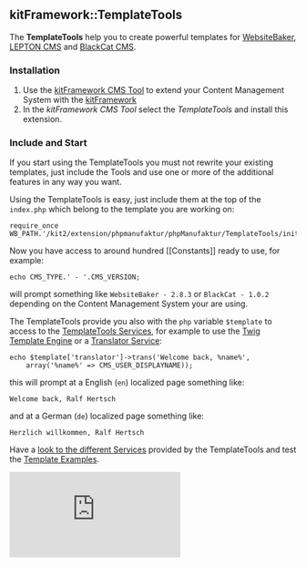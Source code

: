 ## kitFramework::TemplateTools

The **TemplateTools** help you to create powerful templates for [WebsiteBaker](http://websitebaker.org), [LEPTON CMS](http://lepton-cms.org) and [BlackCat CMS](http://blackcat-cms.org).

### Installation

1. Use the [kitFramework CMS Tool](https://github.com/phpManufaktur/kitFramework_CMS_Tool_WebLepCat/releases) to extend your Content Management System with the [kitFramework](https://github.com/phpManufaktur/kitFramework/wiki)
2. In the *kitFramework CMS Tool* select the *TemplateTools* and install this extension.

### Include and Start

If you start using the TemplateTools you must not rewrite your existing templates, just include the Tools and use one or more of the additional features in any way you want.

Using the TemplateTools is easy, just include them at the top of the `index.php` which belong to the template you are working on:

    require_once WB_PATH.'/kit2/extension/phpmanufaktur/phpManufaktur/TemplateTools/initialize.php';
    
Now you have access to around hundred [[Constants]] ready to use, for example:

    echo CMS_TYPE.' - '.CMS_VERSION;
    
will prompt something like `WebsiteBaker - 2.8.3` or `BlackCat - 1.0.2` depending on the Content Management System your are using.  

The TemplateTools provide you also with the `php` variable `$template` to access to the [TemplateTools Services](https://github.com/phpManufaktur/kfTemplateTools/wiki/Services), for example to use the [Twig Template Engine](https://github.com/phpManufaktur/kfTemplateTools/wiki/Twig-Service) or a [Translator Service](https://github.com/phpManufaktur/kfTemplateTools/wiki/Translator-Service):

    echo $template['translator']->trans('Welcome back, %name%', 
        array('%name%' => CMS_USER_DISPLAYNAME));
        
this will prompt at a English (`en`) localized page something like:

    Welcome back, Ralf Hertsch
    
and at a German (`de`) localized page something like:

    Herzlich willkommen, Ralf Hertsch
    
Have a [look to the different Services](https://github.com/phpManufaktur/kfTemplateTools/wiki/Services) provided by the TemplateTools and test the [Template Examples](https://github.com/phpManufaktur/kfTemplateTools/wiki/Examples).

![TemplateTools](https://piwik.phpmanufaktur.de/piwik.php?idsite=15&rec=1)
<img src="https://piwik.phpmanufaktur.de/piwik.php?idsite=15&rec=1" alt="Piwik Counter" width="1" height="1" />
